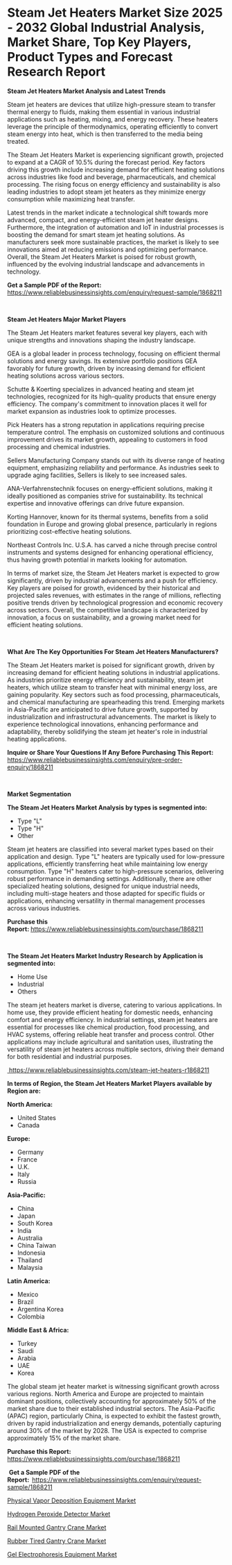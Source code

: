 <p><h1>Steam Jet Heaters Market Size 2025 - 2032 Global Industrial Analysis, Market Share, Top Key Players, Product Types and Forecast Research Report</h1></p><p><strong>Steam Jet Heaters Market Analysis and Latest Trends</strong></p>
<p><p>Steam jet heaters are devices that utilize high-pressure steam to transfer thermal energy to fluids, making them essential in various industrial applications such as heating, mixing, and energy recovery. These heaters leverage the principle of thermodynamics, operating efficiently to convert steam energy into heat, which is then transferred to the media being treated.</p><p>The Steam Jet Heaters Market is experiencing significant growth, projected to expand at a CAGR of 10.5% during the forecast period. Key factors driving this growth include increasing demand for efficient heating solutions across industries like food and beverage, pharmaceuticals, and chemical processing. The rising focus on energy efficiency and sustainability is also leading industries to adopt steam jet heaters as they minimize energy consumption while maximizing heat transfer.</p><p>Latest trends in the market indicate a technological shift towards more advanced, compact, and energy-efficient steam jet heater designs. Furthermore, the integration of automation and IoT in industrial processes is boosting the demand for smart steam jet heating solutions. As manufacturers seek more sustainable practices, the market is likely to see innovations aimed at reducing emissions and optimizing performance. Overall, the Steam Jet Heaters Market is poised for robust growth, influenced by the evolving industrial landscape and advancements in technology.</p></p>
<p><strong>Get a Sample PDF of the Report:&nbsp;</strong> <a href="https://www.reliablebusinessinsights.com/enquiry/request-sample/1868211?utm_campaign=96&utm_medium=2&utm_source=Github&utm_content=ia&utm_term=10042025&utm_id=steam-jet-heaters">https://www.reliablebusinessinsights.com/enquiry/request-sample/1868211</a></p>
<p>&nbsp;</p>
<p><strong>Steam Jet Heaters Major Market Players</strong></p>
<p><p>The Steam Jet Heaters market features several key players, each with unique strengths and innovations shaping the industry landscape. </p><p>GEA is a global leader in process technology, focusing on efficient thermal solutions and energy savings. Its extensive portfolio positions GEA favorably for future growth, driven by increasing demand for efficient heating solutions across various sectors.</p><p>Schutte & Koerting specializes in advanced heating and steam jet technologies, recognized for its high-quality products that ensure energy efficiency. The company's commitment to innovation places it well for market expansion as industries look to optimize processes.</p><p>Pick Heaters has a strong reputation in applications requiring precise temperature control. The emphasis on customized solutions and continuous improvement drives its market growth, appealing to customers in food processing and chemical industries.</p><p>Sellers Manufacturing Company stands out with its diverse range of heating equipment, emphasizing reliability and performance. As industries seek to upgrade aging facilities, Sellers is likely to see increased sales.</p><p>ANA-Verfahrenstechnik focuses on energy-efficient solutions, making it ideally positioned as companies strive for sustainability. Its technical expertise and innovative offerings can drive future expansion.</p><p>Korting Hannover, known for its thermal systems, benefits from a solid foundation in Europe and growing global presence, particularly in regions prioritizing cost-effective heating solutions. </p><p>Northeast Controls Inc. U.S.A. has carved a niche through precise control instruments and systems designed for enhancing operational efficiency, thus having growth potential in markets looking for automation.</p><p>In terms of market size, the Steam Jet Heaters market is expected to grow significantly, driven by industrial advancements and a push for efficiency. Key players are poised for growth, evidenced by their historical and projected sales revenues, with estimates in the range of millions, reflecting positive trends driven by technological progression and economic recovery across sectors. Overall, the competitive landscape is characterized by innovation, a focus on sustainability, and a growing market need for efficient heating solutions.</p></p>
<p>&nbsp;</p>
<p><strong>What Are The Key Opportunities For Steam Jet Heaters Manufacturers?</strong></p>
<p><p>The Steam Jet Heaters market is poised for significant growth, driven by increasing demand for efficient heating solutions in industrial applications. As industries prioritize energy efficiency and sustainability, steam jet heaters, which utilize steam to transfer heat with minimal energy loss, are gaining popularity. Key sectors such as food processing, pharmaceuticals, and chemical manufacturing are spearheading this trend. Emerging markets in Asia-Pacific are anticipated to drive future growth, supported by industrialization and infrastructural advancements. The market is likely to experience technological innovations, enhancing performance and adaptability, thereby solidifying the steam jet heater's role in industrial heating applications.</p></p>
<p><strong>Inquire or Share Your Questions If Any Before Purchasing This Report:</strong> <a href="https://www.reliablebusinessinsights.com/enquiry/pre-order-enquiry/1868211?utm_campaign=96&utm_medium=2&utm_source=Github&utm_content=ia&utm_term=10042025&utm_id=steam-jet-heaters">https://www.reliablebusinessinsights.com/enquiry/pre-order-enquiry/1868211</a></p>
<p>&nbsp;</p>
<p><strong>Market Segmentation</strong></p>
<p><strong>The Steam Jet Heaters Market Analysis by types is segmented into:</strong></p>
<p><ul><li>Type "L"</li><li>Type "H"</li><li>Other</li></ul></p>
<p><p>Steam jet heaters are classified into several market types based on their application and design. Type "L" heaters are typically used for low-pressure applications, efficiently transferring heat while maintaining low energy consumption. Type "H" heaters cater to high-pressure scenarios, delivering robust performance in demanding settings. Additionally, there are other specialized heating solutions, designed for unique industrial needs, including multi-stage heaters and those adapted for specific fluids or applications, enhancing versatility in thermal management processes across various industries.</p></p>
<p><strong>Purchase this Report:&nbsp;</strong><a href="https://www.reliablebusinessinsights.com/purchase/1868211?utm_campaign=96&utm_medium=2&utm_source=Github&utm_content=ia&utm_term=10042025&utm_id=steam-jet-heaters">https://www.reliablebusinessinsights.com/purchase/1868211</a></p>
<p>&nbsp;</p>
<p><strong>The Steam Jet Heaters Market Industry Research by Application is segmented into:</strong></p>
<p><ul><li>Home Use</li><li>Industrial</li><li>Others</li></ul></p>
<p><p>The steam jet heaters market is diverse, catering to various applications. In home use, they provide efficient heating for domestic needs, enhancing comfort and energy efficiency. In industrial settings, steam jet heaters are essential for processes like chemical production, food processing, and HVAC systems, offering reliable heat transfer and process control. Other applications may include agricultural and sanitation uses, illustrating the versatility of steam jet heaters across multiple sectors, driving their demand for both residential and industrial purposes.</p></p>
<p><a href="https://www.reliablebusinessinsights.com/steam-jet-heaters-r1868211?utm_campaign=96&utm_medium=2&utm_source=Github&utm_content=ia&utm_term=10042025&utm_id=steam-jet-heaters">&nbsp;https://www.reliablebusinessinsights.com/steam-jet-heaters-r1868211</a></p>
<p><strong>In terms of Region, the Steam Jet Heaters Market Players available by Region are:</strong></p>
<p>
    <p> <strong> North America: </strong>
        <ul>
            <li>United States</li>
            <li>Canada</li>
        </ul>
        </p> 
    <p> <strong> Europe: </strong>
        <ul>
            <li>Germany</li>
            <li>France</li>
            <li>U.K.</li>
            <li>Italy</li>
            <li>Russia</li>
        </ul>
        </p> 
    <p> <strong> Asia-Pacific: </strong>
        <ul>
            <li>China</li>
            <li>Japan</li>
            <li>South Korea</li>
            <li>India</li>
            <li>Australia</li>
            <li>China Taiwan</li>
            <li>Indonesia</li>
            <li>Thailand</li>
            <li>Malaysia</li>
        </ul>
        </p> 
    <p> <strong> Latin America: </strong>
        <ul>
            <li>Mexico</li>
            <li>Brazil</li>
            <li>Argentina Korea</li>
            <li>Colombia</li>
        </ul>
        </p> 
    <p> <strong> Middle East & Africa: </strong>
        <ul>
            <li>Turkey</li>
            <li>Saudi</li>
            <li>Arabia</li>
            <li>UAE</li>
            <li>Korea</li>
        </ul>
    </p>
    </p>
<p><p>The global steam jet heater market is witnessing significant growth across various regions. North America and Europe are projected to maintain dominant positions, collectively accounting for approximately 50% of the market share due to their established industrial sectors. The Asia-Pacific (APAC) region, particularly China, is expected to exhibit the fastest growth, driven by rapid industrialization and energy demands, potentially capturing around 30% of the market by 2028. The USA is expected to comprise approximately 15% of the market share.</p></p>
<p><strong>Purchase this Report: </strong><a href="https://www.reliablebusinessinsights.com/purchase/1868211?utm_campaign=96&utm_medium=2&utm_source=Github&utm_content=ia&utm_term=10042025&utm_id=steam-jet-heaters">https://www.reliablebusinessinsights.com/purchase/1868211</a></p>
<p>&nbsp;<strong>Get a Sample PDF of the Report:&nbsp;&nbsp;</strong><a href="https://www.reliablebusinessinsights.com/enquiry/request-sample/1868211?utm_campaign=96&utm_medium=2&utm_source=Github&utm_content=ia&utm_term=10042025&utm_id=steam-jet-heaters">https://www.reliablebusinessinsights.com/enquiry/request-sample/1868211</a></p>
<p><strong></strong></p>
<p><p><a href="https://github.com/zahrigayda1h/Market-Research-Report-List-1/blob/main/physical-vapor-deposition-equipment-market.md?utm_campaign=96&utm_medium=2&utm_source=Github&utm_content=ia&utm_term=10042025&utm_id=steam-jet-heaters">Physical Vapor Deposition Equipment Market</a></p><p><a href="https://github.com/piskofraisel/Market-Research-Report-List-1/blob/main/hydrogen-peroxide-detector-market.md?utm_campaign=96&utm_medium=2&utm_source=Github&utm_content=ia&utm_term=10042025&utm_id=steam-jet-heaters">Hydrogen Peroxide Detector Market</a></p><p><a href="https://github.com/agemakisel4b/Market-Research-Report-List-1/blob/main/rail-mounted-gantry-crane-market.md?utm_campaign=96&utm_medium=2&utm_source=Github&utm_content=ia&utm_term=10042025&utm_id=steam-jet-heaters">Rail Mounted Gantry Crane Market</a></p><p><a href="https://github.com/grimssummouc/Market-Research-Report-List-1/blob/main/rubber-tired-gantry-crane-market.md?utm_campaign=96&utm_medium=2&utm_source=Github&utm_content=ia&utm_term=10042025&utm_id=steam-jet-heaters">Rubber Tired Gantry Crane Market</a></p><p><a href="https://github.com/fettycahow90/Market-Research-Report-List-1/blob/main/gel-electrophoresis-equipment-market.md?utm_campaign=96&utm_medium=2&utm_source=Github&utm_content=ia&utm_term=10042025&utm_id=steam-jet-heaters">Gel Electrophoresis Equipment Market</a></p></p>